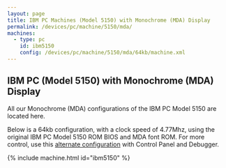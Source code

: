 ```yaml
---
layout: page
title: IBM PC Machines (Model 5150) with Monochrome (MDA) Display
permalink: /devices/pc/machine/5150/mda/
machines:
  - type: pc
    id: ibm5150
    config: /devices/pc/machine/5150/mda/64kb/machine.xml
---
```


IBM PC (Model 5150) with Monochrome (MDA) Display
---

All our Monochrome (MDA) configurations of the IBM PC Model 5150 are located here.

Below is a 64kb configuration, with a clock speed of 4.77Mhz,
using the original IBM PC Model 5150 ROM BIOS and MDA font ROM. For more control,
use this [alternate configuration](/devices/pc/machine/5150/mda/64kb/debugger/) with Control Panel and Debugger.

{% include machine.html id="ibm5150" %}
